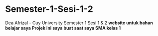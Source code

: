 # Semester-1-Sesi-1-2
Dea Afrizal - Cuy University Semester 1 Sesi 1 &amp; 2
<b> 
website untuk bahan belajar saya
<b>
Projek ini saya buat saat saya SMA kelas 1
